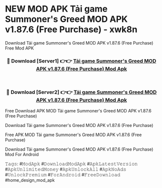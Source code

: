 # NEW MOD APK Tải game Summoner's Greed MOD APK v1.87.6 (Free Purchase) - xwk8n
Download Tải game Summoner's Greed MOD APK v1.87.6 (Free Purchase) Free Mod APK

<div align="center">
<h3>🔴 Download [Server1] 👉👉 <a href="https://apk-comot.site?title=Tải_game_Summoner's_Greed_MOD_APK_v1.87.6_(Free_Purchase)">Tải game Summoner's Greed MOD APK v1.87.6 (Free Purchase) Mod Apk</a></h3><br>

<h3>🔴 Download [Server2] 👉👉 <a href="https://apk-comot.site?title=Tải_game_Summoner's_Greed_MOD_APK_v1.87.6_(Free_Purchase)">Tải game Summoner's Greed MOD APK v1.87.6 (Free Purchase) Mod Apk</a></h3>
</div>


Free Download APK MOD Tải game Summoner's Greed MOD APK v1.87.6 (Free Purchase)

Download Tải game Summoner's Greed MOD APK v1.87.6 (Free Purchase) 

Free APK MOD Tải game Summoner's Greed MOD APK v1.87.6 (Free Purchase) 

Download Tải game Summoner's Greed MOD APK v1.87.6 (Free Purchase) Mod For Android

𝚃𝚊𝚐𝚜: #𝙼𝚘𝚍𝙰𝚙𝚔 #𝙳𝚘𝚠𝚗𝚕𝚘𝚊𝚍𝙼𝚘𝚍𝙰𝚙𝚔 #𝙰𝚙𝚔𝙻𝚊𝚝𝚎𝚜𝚝𝚅𝚎𝚛𝚜𝚒𝚘𝚗 #𝙰𝚙𝚔𝚄𝚗𝚕𝚒𝚖𝚒𝚝𝚎𝚍𝙼𝚘𝚗𝚎𝚢 #𝙰𝚙𝚔𝚄𝚗𝚕𝚘𝚌𝚔𝙰𝚕𝚕 #𝙰𝚙𝚔𝙽𝚘𝙰𝚍𝚜 #𝚄𝚗𝚕𝚘𝚌𝚔𝙿𝚛𝚎𝚖𝚒𝚞𝚖 #𝙵𝚘𝚛𝙰𝚗𝚍𝚛𝚘𝚒𝚍 #𝙵𝚛𝚎𝚎𝙳𝚘𝚠𝚗𝚕𝚘𝚊𝚍 #home_design_mod_apk